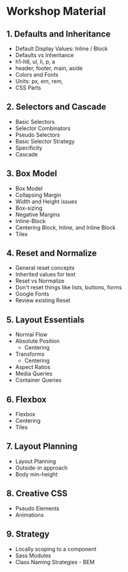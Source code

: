 # Workshop Material

## 1. Defaults and Inheritance

- Default Display Values: Inline / Block
- Defaults vs Inheritance
- h1-h6, ul, li, p, a
- header, footer, main, aside
- Colors and Fonts
- Units: px, em, rem,
- CSS Parts

## 2. Selectors and Cascade

- Basic Selectors
- Selector Combinators
- Pseudo Selectors
- Basic Selector Strategy
- Specificity
- Cascade

## 3. Box Model

- Box Model
- Collapsing Margin
- Width and Height issues
- Box-sizing
- Negative Margins
- Inline-Block
- Centering Block, Inline, and Inline Block
- Tiles

## 4. Reset and Normalize

- General reset concepts
- Inherited values for text
- Reset vs Normalize
- Don't reset things like lists, buttons, forms
- Google Fonts
- Review existing Reset

## 5. Layout Essentials

- Normal Flow
- Absolute Position
  - Centering
- Transforms
  - Centering
- Aspect Ratios
- Media Queries
- Container Queries

## 6. Flexbox

- Flexbox
- Centering
- Tiles

## 7. Layout Planning

- Layout Planning
- Outside-in approach
- Body min-height

## 8. Creative CSS

- Pseudo Elements
- Animations

## 9. Strategy

- Locally scoping to a component
- Sass Modules
- Class Naming Strategies - BEM
